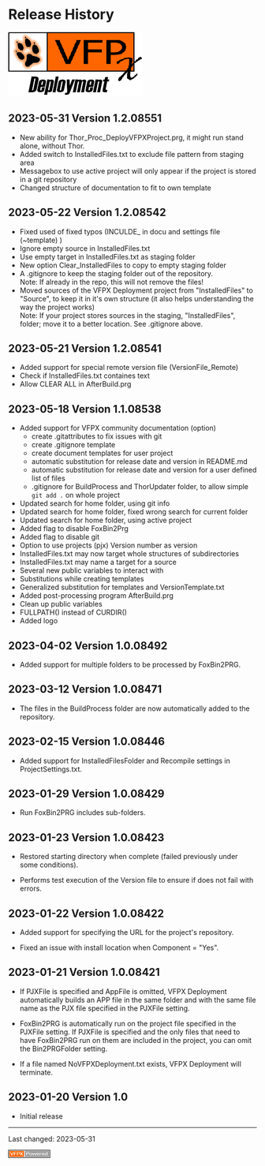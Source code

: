 # Release History
![VFPX Deployment logo](./Images/vfpxdeployment.png "VFPX Deployment")

<!-- Note, the next line needs to be on top to auto generate version and date for this version,
     old version must be without the substitution marks (HTML comments),
     so please remove for last version-->
## <!--DeploymentDate-->2023-05-31<!--/DeploymentDate--> Version <!--VERNO-->1.2.08551<!--/VerNo-->

- New ability for Thor_Proc_DeployVFPXProject.prg, it might run stand alone, without Thor.
- Added switch to InstalledFiles.txt to exclude file pattern from staging area
- Messagebox to use active project will only appear if the project is stored in a git repository
- Changed structure of documentation to fit to own template

## 2023-05-22 Version  1.2.08542

- Fixed used of fixed typos (INCULDE_ in docu and settings file (~template) )
- Ignore empty source in InstalledFiles.txt
- Use empty target in InstalledFiles.txt as staging folder
- New option Clear_InstalledFiles to copy to empty staging folder
- A .gitignore to keep the staging folder out of the repository.   
  Note: If already in the repo, this will not remove the files!
- Moved sources of the VFPX Deployment project from "InstalledFiles" to "Source", to keep it in it's own structure (it also helps understanding the way the project works)   
  Note: If your project stores sources in the staging, "InstalledFiles", folder; move it to a better location. See .gitignore above.
  
## 2023-05-21 Version  1.2.08541

- Added support for special remote version file (VersionFile_Remote)
- Check if InstalledFiles.txt containes text
- Allow CLEAR ALL in AfterBuild.prg

## 2023-05-18 Version 1.1.08538

- Added support for VFPX community documentation (option)
  - create .gitattributes to fix issues with git
  - create .gitignore template
  - create document templates for user project
  - automatic substitution for release date and version in README.md
  - automatic substitution for release date and version for a user defined list of files
  - .gitignore for BuildProcess and ThorUpdater folder, to allow simple `git add .` on whole project
- Updated search for home folder, using git info
- Updated search for home folder, fixed wrong search for current folder
- Updated search for home folder, using active project
- Added flag to disable FoxBin2Prg
- Added flag to disable git
- Option to use projects (pjx) Version number as version
- InstalledFiles.txt may now target whole structures of subdirectories
- InstalledFiles.txt may name a target for a source
- Several new public variables to interact with
- Substitutions while creating templates
- Generalized substitution for templates and VersionTemplate.txt
- Added post-processing program AfterBuild.prg
- Clean up public variables
- FULLPATH() instead of CURDIR()
- Added logo


## 2023-04-02 Version 1.0.08492

- Added support for multiple folders to be processed by FoxBin2PRG.

## 2023-03-12 Version 1.0.08471

- The files in the BuildProcess folder are now automatically added to the repository.

## 2023-02-15 Version 1.0.08446

- Added support for InstalledFilesFolder and Recompile settings in ProjectSettings.txt.

## 2023-01-29 Version 1.0.08429

- Run FoxBin2PRG includes sub-folders.

## 2023-01-23 Version 1.0.08423

- Restored starting directory when complete (failed previously under some conditions).

- Performs test execution of the Version file to ensure if does not fail with errors.

## 2023-01-22 Version 1.0.08422

- Added support for specifying the URL for the project's repository.

- Fixed an issue with install location when Component = "Yes".

## 2023-01-21 Version 1.0.08421

- If PJXFile is specified and AppFile is omitted, VFPX Deployment automatically builds an APP file in the same folder and with the same file name as the PJX file specified in the PJXFile setting.

- FoxBin2PRG is automatically run on the project file specified in the PJXFile setting. If PJXFile is specified and the only files that need to have FoxBin2PRG run on them are included in the project, you can omit the Bin2PRGFolder setting.

- If a file named NoVFPXDeployment.txt exists, VFPX Deployment will terminate.

## 2023-01-20 Version 1.0

- Initial release

----
Last changed: <!--DeploymentDate-->2023-05-31<!--/DeploymentDate-->

![VFPX Deployment logo](./Images/vfpxpoweredby_alternative.gif "powered by VFPX")
